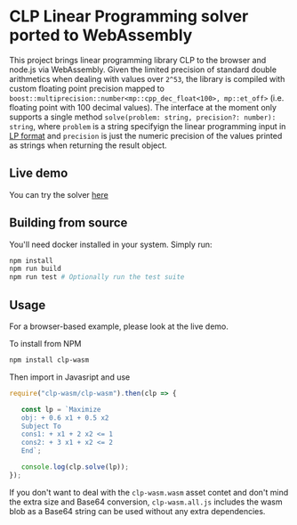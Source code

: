
# CLP Linear Programming solver ported to WebAssembly

This project brings linear programming library CLP to the browser and node.js via WebAssembly. Given the limited precision of standard double arithmetics when dealing with values over `2^53`, the library is compiled with custom floating point precision mapped to `boost::multiprecision::number<mp::cpp_dec_float<100>, mp::et_off>` (i.e. floating point with 100 decimal values).
The interface at the moment only supports a single method `solve(problem: string, precision?: number): string`, where `problem` is a string specifyign the linear programming input in [LP format](https://www.ibm.com/support/knowledgecenter/SSSA5P_12.7.1/ilog.odms.cplex.help/CPLEX/FileFormats/topics/LP.html) and `precision` is just the numeric precision of the values printed as strings when returning the result object.

## Live demo

You can try the solver [here](https://centrifuge.github.io/clp-wasm/)

## Building from source

You'll need docker installed in your system. Simply run:

```bash
npm install
npm run build
npm run test # Optionally run the test suite
```

## Usage

For a browser-based example, please look at the live demo.

To install from NPM

```bash
npm install clp-wasm
```

Then import in Javasript and use

```javascript
require("clp-wasm/clp-wasm").then(clp => {

   const lp = `Maximize
   obj: + 0.6 x1 + 0.5 x2
   Subject To
   cons1: + x1 + 2 x2 <= 1
   cons2: + 3 x1 + x2 <= 2
   End`;

   console.log(clp.solve(lp));
});
```

If you don't want to deal with the `clp-wasm.wasm` asset contet and don't mind the extra size and Base64 conversion, `clp-wasm.all.js` includes the wasm blob as a Base64 string can be used without any extra dependencies. 
